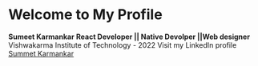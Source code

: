 # Welcome to My Profile

**Sumeet Karmankar**
**React Developer || Native Devolper ||Web designer**
Vishwakarma Institute of Technology - 2022
Visit my LinkedIn profile [Summet Karmankar](https://www.linkedin.com/in/sumeet-karmankar-888323166/)
